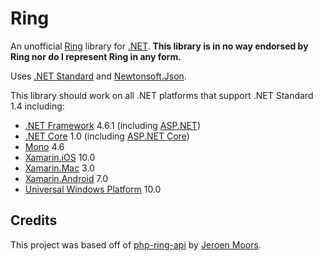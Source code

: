 # Ring
An unofficial [Ring](https://ring.com) library for [.NET](https://www.microsoft.com/net). **This library is in no way endorsed by Ring nor do I represent Ring in any form.**

Uses [.NET Standard](https://github.com/dotnet/standard) and [Newtonsoft.Json](https://github.com/JamesNK/Newtonsoft.Json).

This library should work on all .NET platforms that support .NET Standard 1.4 including:

* [.NET Framework](https://github.com/microsoft/dotnet) 4.6.1 (including [ASP.NET](https://www.asp.net))
* [.NET Core](https://github.com/dotnet/core) 1.0 (including [ASP.NET Core](https://github.com/aspnet/Home))
* [Mono](https://github.com/mono/mono) 4.6
* [Xamarin.iOS](https://github.com/xamarin/xamarin-macios) 10.0
* [Xamarin.Mac](https://github.com/xamarin/xamarin-macios) 3.0
* [Xamarin.Android](https://github.com/xamarin/xamarin-android) 7.0
* [Universal Windows Platform](https://docs.microsoft.com/en-us/windows/uwp/index) 10.0

## Credits
This project was based off of [php-ring-api](https://github.com/jeroenmoors/php-ring-api) by [Jeroen Moors](https://github.com/jeroenmoors).
